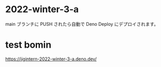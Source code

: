 # 2022-winter-3-a

main ブランチに PUSH されたら自動で Deno Deploy にデプロイされます。

# test bomin

https://jigintern-2022-winter-3-a.deno.dev/